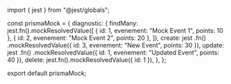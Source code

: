 import { jest } from "@jest/globals";

const prismaMock = {
  diagnostic: {
    findMany: jest.fn().mockResolvedValue([
      { id: 1, evenement: "Mock Event 1", points: 10 },
      { id: 2, evenement: "Mock Event 2", points: 20 },
    ]),
    create: jest
      .fn()
      .mockResolvedValue({ id: 3, evenement: "New Event", points: 30 }),
    update: jest
      .fn()
      .mockResolvedValue({ id: 1, evenement: "Updated Event", points: 40 }),
    delete: jest.fn().mockResolvedValue({ id: 1 }),
  },
};

export default prismaMock;
